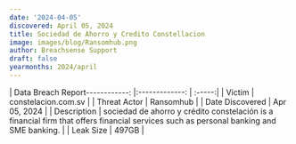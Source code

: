 ```yaml
---
date: '2024-04-05'
discovered: April 05, 2024
title: Sociedad de Ahorro y Credito Constellacion
image: images/blog/Ransomhub.png
author: Breachsense Support
draft: false
yearmonths: 2024/april
---
```


| Data Breach Report------------:     |:-------------:    | :-----:|
| Victim      | constelacion.com.sv      | 
| Threat Actor      | Ransomhub      | 
| Date Discovered      | Apr 05, 2024      | 
| Description      | sociedad de ahorro y crédito constelación is a financial firm that offers financial services such as personal banking and SME banking.      | 
| Leak Size      | 497GB      | 

